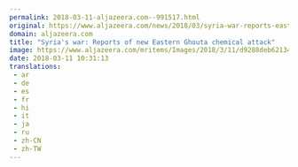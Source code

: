 ```yaml
---
permalink: 2018-03-11-aljazeera.com--991517.html
original: https://www.aljazeera.com/news/2018/03/syria-war-reports-eastern-ghouta-chemical-attack-180311061805261.html
domain: aljazeera.com
title: "Syria's war: Reports of new Eastern Ghouta chemical attack"
image: https://www.aljazeera.com/mritems/Images/2018/3/11/d9288deb621342feb0820ad68f8b9ba8_18.jpg
date: 2018-03-11 10:31:13
translations: 
 - ar
 - de
 - es
 - fr
 - hi
 - it
 - ja
 - ru
 - zh-CN
 - zh-TW
---
```


